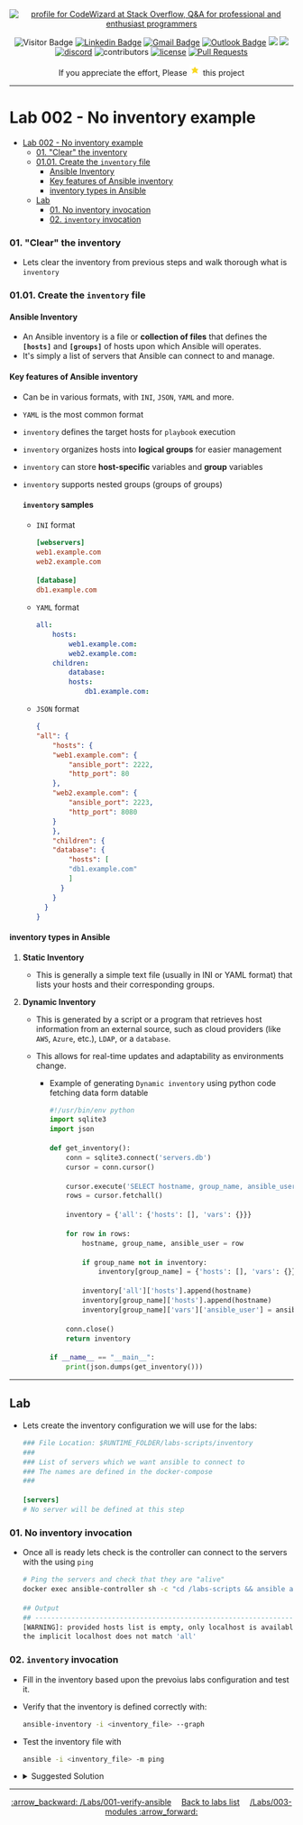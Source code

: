 <div align="center">
    <a href="https://stackoverflow.com/users/1755598/codewizard"><img src="https://stackoverflow.com/users/flair/1755598.png" height="50" alt="profile for CodeWizard at Stack Overflow, Q&amp;A for professional and enthusiast programmers" title="profile for CodeWizard at Stack Overflow, Q&amp;A for professional and enthusiast programmers"></a>
  
  ![Visitor Badge](https://visitor-badge.laobi.icu/badge?page_id=nirgeier)
  [![Linkedin Badge](https://img.shields.io/badge/-nirgeier-blue?style=flat&logo=Linkedin&logoColor=white&link=https://www.linkedin.com/in/nirgeier/)](https://www.linkedin.com/in/nirgeier/) 
  [![Gmail Badge](https://img.shields.io/badge/-nirgeier@gmail.com-fcc624?style=flat&logo=Gmail&logoColor=red&link=mailto:nirgeier@gmail.com)](mailto:nirgeier@gmail.com) [![Outlook Badge](https://img.shields.io/badge/-nirg@codewizard.co.il-fcc624?style=flat&logo=microsoftoutlook&logoColor=blue&link=mailto:nirg@codewizard.co.il)](mailto:nirg@codewizard.co.il) 
  <a href=""><img src="https://img.shields.io/github/stars/nirgeier/AnsibleLabs"></a> 
  <img src="https://img.shields.io/github/forks/nirgeier/AnsibleLabs">  
  <a href="https://discord.gg/U6xW23Ss"><img src="https://img.shields.io/badge/discord-7289da.svg?style=plastic&logo=discord" alt="discord" style="height: 20px;"></a>
  <img src="https://img.shields.io/github/contributors-anon/nirgeier/AnsibleLabs?color=yellow&style=plastic" alt="contributors" style="height: 20px;"></a>
  <a href="https://opensource.org/licenses/Apache-2.0"><img src="https://img.shields.io/badge/apache%202.0-blue.svg?style=plastic&label=license" alt="license" style="height: 20px;"></a>
  <a href="https://github.com/nirgeier/AnsibleLabs/pulls"><img src="https://img.shields.io/github/issues-pr/nirgeier/AnsibleLabs?style=plastic&logo=pr" alt="Pull Requests" style="height: 20px;"></a> 

If you appreciate the effort, Please <img src="https://raw.githubusercontent.com/nirgeier/labs-assets/main/assets/images/star.png" height="20px"> this project

</div>

---


# Lab 002 - No inventory example

- [Lab 002 - No inventory example](#lab-002---no-inventory-example)
    - [01. "Clear" the inventory](#01-clear-the-inventory)
    - [01.01. Create the `inventory` file](#0101-create-the-inventory-file)
      - [Ansible Inventory](#ansible-inventory)
      - [Key features of Ansible inventory](#key-features-of-ansible-inventory)
      - [inventory types in Ansible](#inventory-types-in-ansible)
  - [Lab](#lab)
    - [01. No inventory invocation](#01-no-inventory-invocation)
    - [02. `inventory` invocation](#02-inventory-invocation)

### 01. "Clear" the inventory
  
  - Lets clear the inventory from previous steps and walk thorough what is `inventory`
  
### 01.01. Create the `inventory` file

#### Ansible Inventory
- An Ansible inventory is a file or **collection of files** that defines the **`[hosts]`** and **`[groups]`** of hosts upon which Ansible will operates. 
- It's simply a list of servers that Ansible can connect to and manage.

#### Key features of Ansible inventory

- Can be in various formats, with `INI`, `JSON`, `YAML` and more.
- `YAML`  is the most common format
- `inventory` defines the target hosts for `playbook` execution
- `inventory` organizes hosts into **logical groups** for easier management
- `inventory` can store **host-specific** variables and **group** variables
- `inventory` supports nested groups (groups of groups)

    #### `inventory` samples
    
    - `INI` format
        ```ini
        [webservers]
        web1.example.com
        web2.example.com

        [database]
        db1.example.com
        ```
    - `YAML` format
        ```yaml
        all:
            hosts:
                web1.example.com:
                web2.example.com:
            children:
                database:
                hosts:
                    db1.example.com:
        ```
    - `JSON` format
        ```json
        {
        "all": {
            "hosts": {
            "web1.example.com": {
                "ansible_port": 2222,
                "http_port": 80
            },
            "web2.example.com": {
                "ansible_port": 2223,
                "http_port": 8080
            }
            },
            "children": {
            "database": {
                "hosts": [
                "db1.example.com"
                ]
              }
            }
          }
        }
        ```

#### inventory types in Ansible
  
  1. **Static Inventory**
       - This is generally a simple text file (usually in INI or YAML format) that lists your hosts and their corresponding groups.
  
  2. **Dynamic Inventory**
       - This is generated by a script or a program that retrieves host information from an external source, such as cloud providers (like `AWS`, `Azure`, etc.), `LDAP`, or a `database`. 
       - This allows for real-time updates and adaptability as environments change.

         - Example of generating `Dynamic inventory` using python code fetching data form datable
            ```python
            #!/usr/bin/env python
            import sqlite3
            import json

            def get_inventory():
                conn = sqlite3.connect('servers.db')
                cursor = conn.cursor()
                
                cursor.execute('SELECT hostname, group_name, ansible_user FROM servers')
                rows = cursor.fetchall()
                
                inventory = {'all': {'hosts': [], 'vars': {}}}
                
                for row in rows:
                    hostname, group_name, ansible_user = row
                    
                    if group_name not in inventory:
                        inventory[group_name] = {'hosts': [], 'vars': {}}
                    
                    inventory['all']['hosts'].append(hostname)
                    inventory[group_name]['hosts'].append(hostname)
                    inventory[group_name]['vars']['ansible_user'] = ansible_user
                    
                conn.close()
                return inventory

            if __name__ == "__main__":
                print(json.dumps(get_inventory()))
            ```

---

## Lab 

- Lets create the inventory configuration we will use for the labs:
  
    ```ini
    ### File Location: $RUNTIME_FOLDER/labs-scripts/inventory
    ###
    ### List of servers which we want ansible to connect to
    ### The names are defined in the docker-compose
    ###

    [servers]
    # No server will be defined at this step
    ```

### 01. No inventory invocation

- Once all is ready lets check is the controller can connect to the servers with the using `ping`
    
    ```sh
    # Ping the servers and check that they are "alive"
    docker exec ansible-controller sh -c "cd /labs-scripts && ansible all -m ping"

    ## Output
    ## -------------------------------------------------------------------------------
    [WARNING]: provided hosts list is empty, only localhost is available. Note that
    the implicit localhost does not match 'all'
    ```

### 02. `inventory` invocation
  - Fill in the inventory based upon the prevoius labs configuration and test it.
  - Verify that the inventory is defined correctly with: 
    ```sh
    ansible-inventory -i <inventory_file> --graph
    ```
  - Test the inventory file with
    ```sh
    ansible -i <inventory_file> -m ping
    ```
  - <details>
      <summary>Suggested Solution</summary>

      ```ini
      ###
      ### List of servers which we want ansible to connect to
      ### The names are defined in the docker-compose
      ###

      [servers]
        linux-server-1 ansible_ssh_common_args='-o UserKnownHostsFile=/root/.ssh/known_hosts'
        linux-server-2 ansible_ssh_common_args='-o UserKnownHostsFile=/root/.ssh/known_hosts'
        linux-server-3 ansible_ssh_common_args='-o UserKnownHostsFile=/root/.ssh/known_hosts'
      
      ```
    </details>

---
<!--- Labs Navigation Start -->  
<p style="text-align: center;">  
    <a href="/Labs/001-verify-ansible">:arrow_backward: /Labs/001-verify-ansible</a>
    &emsp;<a href="/Labs">Back to labs list</a>
    &emsp;<a href="/Labs/003-modules">/Labs/003-modules :arrow_forward:</a>
</p>
<!--- Labs Navigation End -->

